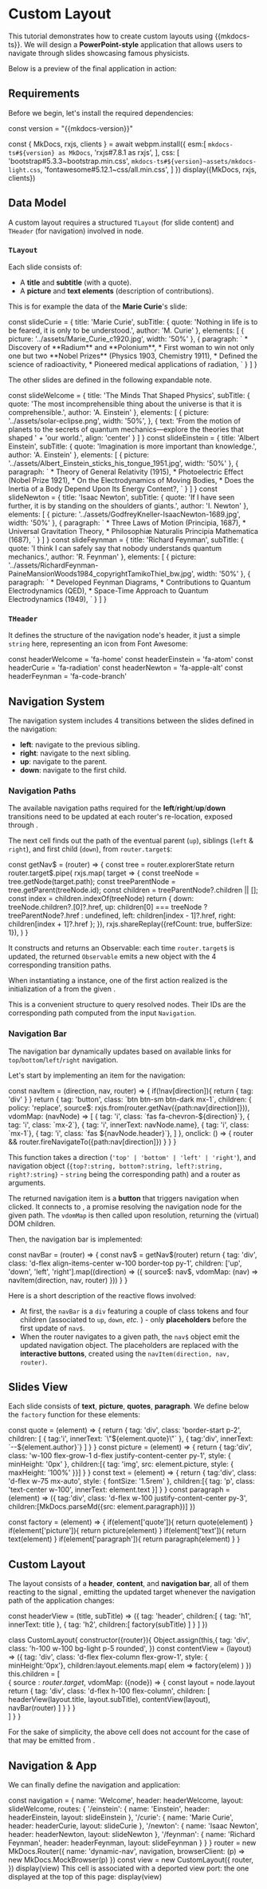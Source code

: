 
# Custom Layout

This tutorial demonstrates how to create custom layouts using {{mkdocs-ts}}. 
We will design a **PowerPoint-style** application that allows users to navigate through slides showcasing famous 
physicists.

Below is a preview of the final application in action:

<cell-output cell-id="app-start" full-screen="true" style="aspect-ratio: 1 / 1; min-height: 0px;"> </cell-output>


## Requirements 

Before we begin, let's install the required dependencies:

<js-cell>
const version = "{{mkdocs-version}}"

const { MkDocs, rxjs, clients } = await webpm.install({
    esm:[
        `mkdocs-ts#${version} as MkDocs`, 
        'rxjs#7.8.1 as rxjs',
    ],
    css: [
        'bootstrap#5.3.3~bootstrap.min.css',
        `mkdocs-ts#${version}~assets/mkdocs-light.css`,
        'fontawesome#5.12.1~css/all.min.css',
    ]
})
display({MkDocs, rxjs, clients})
</js-cell>


##  Data Model

A custom layout requires a structured `TLayout` (for slide content) and `THeader` (for navigation)
involved in <api-link target='Navigation'></api-link> node.

### `TLayout`

Each slide consists of:

*  A **title** and **subtitle** (with a quote).
*  A **picture** and **text elements** (description of contributions).

This is for example the data of the **Marie Curie**'s slide:

<js-cell>
const slideCurie = {
    title: 'Marie Curie',
    subTitle: {   
        quote: 'Nothing in life is to be feared, it is only to be understood.',
        author: 'M. Curie'
    },
    elements: [
        {   
            picture: '../assets/Marie_Curie_c1920.jpg',
            width: '50%'
        },
        {   
            paragraph: `
*  Discovery of **Radium** and **Polonium**,
*  First woman to win not only one but two **Nobel Prizes** (Physics 1903, Chemistry 1911),
*  Defined the science of radioactivity,
*  Pioneered medical applications of radiation,
`
        }
    ]
}
</js-cell>

The other slides are defined in the following expandable note.

<note level="abstract" expandable="true" mode="stateful" title="Slides">
<js-cell>
const slideWelcome = {
    title: 'The Minds That Shaped Physics',
    subTitle: {   
        quote: 'The most incomprehensible thing about the universe is that it is comprehensible.',
        author: 'A. Einstein'
    },
    elements: [
        {   
            picture: '../assets/solar-eclipse.png',
            width: '50%',
        },
        {   
            text: 'From the motion of planets to the secrets of quantum mechanics—explore the theories that shaped ' +
            'our world.',
            align: 'center'
        }
    ]
}
const slideEinstein = {
    title: 'Albert Einstein',
    subTitle: {   
        quote: 'Imagination is more important than knowledge.',
        author: 'A. Einstein'
    },
    elements: [
        {   
            picture: '../assets/Albert_Einstein_sticks_his_tongue_1951.jpg',
            width: '50%'
        },
        {   
            paragraph: `
*  Theory of General Relativity (1915),
*  Photoelectric Effect (Nobel Prize 1921),
*  On the Electrodynamics of Moving Bodies,
*  Does the Inertia of a Body Depend Upon Its Energy Content?,
`
        }
    ]
}
const slideNewton = {
    title: 'Isaac Newton',
    subTitle: {   
        quote: 'If I have seen further, it is by standing on the shoulders of giants.',
        author: 'I. Newton'
    },
    elements: [
        {   
            picture: '../assets/GodfreyKneller-IsaacNewton-1689.jpg',
            width: '50%'
        },
        {   
            paragraph: `
*  Three Laws of Motion (Principia, 1687),
*  Universal Gravitation Theory,
*  Philosophiæ Naturalis Principia Mathematica (1687),
`
        }
    ]
}
const slideFeynman = {
    title: 'Richard Feynman',
    subTitle: {   
        quote: 'I think I can safely say that nobody understands quantum mechanics.',
        author: 'R. Feynman'
    },
    elements: [
        {   
            picture: '../assets/RichardFeynman-PaineMansionWoods1984_copyrightTamikoThiel_bw.jpg',
            width: '50%'
        },
        {   
            paragraph: `
*  Developed Feynman Diagrams,
*  Contributions to Quantum Electrodynamics (QED),
*  Space-Time Approach to Quantum Electrodynamics (1949),
`
        }
    ]
}
</js-cell>
</note>

### `THeader`

It defines the structure of the navigation node's header, it just a simple `string` here, representing an icon from 
<ext-link target='fontawesome'>Font Awesome</ext-link>:

<js-cell>
const headerWelcome = 'fa-home'
const headerEinstein = 'fa-atom'
const headerCurie = 'fa-radiation'
const headerNewton = 'fa-apple-alt'
const headerFeynman = 'fa-code-branch'
</js-cell>

## Navigation System

The navigation system includes 4 transitions between the slides defined in the navigation:
*  **left**: navigate to the previous sibling.
*  **right**: navigate to the next sibling.
*  **up**: navigate to the parent.
*  **down**: navigate to the first child.

### Navigation Paths

The available navigation paths required for the **left**/**right**/**up**/**down** transitions need to be updated at 
each router's re-location, exposed through <api-link target="Router.target$"></api-link>.

The next cell finds out the path of the eventual parent (`up`), siblings (`left` & `right`), and first child (`down`),
from `router.target$`:

<js-cell>

const getNav$ = (router) => {
    const tree = router.explorerState
    return router.target$.pipe(
        rxjs.map( target => {
            const treeNode = tree.getNode(target.path);
            const treeParentNode = tree.getParent(treeNode.id);
            const children = treeParentNode?.children || [];
            const index = children.indexOf(treeNode)
            return {
                down: treeNode.children?.[0]?.href,
                up: children[0] === treeNode ? treeParentNode?.href : undefined,
                left: children[index - 1]?.href,
                right: children[index + 1]?.href
            };
        }),
        rxjs.shareReplay({refCount: true, bufferSize: 1}),
    )
}
</js-cell>

It constructs and returns an <ext-link target="Observable">Observable</ext-link>: each time `router.target$` is updated, 
the returned `Observable` emits a new object with the 4 corresponding transition paths.


<note level="question" title="explorerState?">
When instantiating a <api-link target="Router"></api-link> instance, one of the first action realized is the 
initialization of a <api-link target="Router.explorerState"></api-link> from the given
<api-link target="Navigation"></api-link>.

This is a convenient structure to query resolved nodes.
Their IDs are the corresponding path computed from the input `Navigation`.
</note>


### Navigation Bar

The navigation bar dynamically updates based on available links for `top`/`bottom`/`left`/`right` navigation.

Let's start by implementing an item for the navigation:


<js-cell>
const navItem = (direction, nav, router) => {
    if(!nav[direction]){
        return { tag: 'div' }
    }
    return {
        tag: 'button',
        class: `btn btn-sm btn-dark mx-1`,
        children: {
            policy: 'replace',
            source$: rxjs.from(router.getNav({path:nav[direction]})),
            vdomMap: (navNode) => [
                { tag: 'i', class: `fas fa-chevron-${direction}`},
                { tag: 'i', class: `mx-2`},
                { tag: 'i', innerText: navNode.name},
                { tag: 'i', class: `mx-1`},
                { tag: 'i', class: `fas ${navNode.header}`},
            ] 
        },  
        onclick: () => {
            router && router.fireNavigateTo({path:nav[direction]})
        }
    }
}
</js-cell>

This function takes a direction (`'top' | 'bottom' | 'left' | 'right'`), and navigation object 
(`{top?:string, bottom?:string, left?:string, right?:string}` - `string` being the corresponding path) 
and a router as arguments.

The returned navigation item is a **button** that triggers navigation when clicked.
It connects to <api-link target='Router.getNav'></api-link>, a promise resolving the navigation node for the
given path. The `vdomMap` is then called upon resolution, returning the (virtual) DOM children.

Then, the navigation bar is implemented:

<js-cell>
const navBar = (router) => {
    const nav$ = getNav$(router)
    return {
        tag: 'div',
        class: 'd-flex align-items-center w-100 border-top py-1',
        children: ['up', 'down', 'left', 'right'].map((direction) => ({
            source$: nav$,
            vdomMap: (nav) => navItem(direction, nav, router)
        }))
    }
}
</js-cell>

Here is a short description of the reactive flows involved:
*  At first, the `navBar` is a `div` featuring a couple of class tokens and four children
  (associated to `up`, `down`, *etc.* ) - only **placeholders** before the first update of `nav$`.
*  When the router navigates to a given path, the `nav$` object emit the updated navigation object.
   The placeholders are replaced with the **interactive buttons**, created using the `navItem(direction, nav, router)`.

## Slides View

Each slide consists of **text**, **picture**, **quotes**, **paragraph**.
We define below the `factory` function for these elements:

<js-cell>
const quote = (element) => {
    return {
        tag: 'div',
        class: 'border-start p-2',
        children: [
           { tag:'i', innerText: `\"${element.quote}\"` },
           { tag:'div', innerText: `--${element.author}`}
        ]
    }
}
const picture = (element) => {
    return {
        tag:'div',
        class: 'w-100 flex-grow-1 d-flex justify-content-center py-1',
        style: { minHeight: '0px' },
        children:[{ tag: 'img', src: element.picture, style: { maxHeight: '100%' }}]
    }
}
const text = (element) => {
    return {
        tag:'div',
        class: 'd-flex w-75 mx-auto',
        style: { fontSize: '1.5rem' },
        children:[{ tag: 'p', class: 'text-center w-100', innerText: element.text }]
    }
}
const paragraph = (element) => ({
    tag:'div',
    class: 'd-flex w-100 justify-content-center py-3',
    children:[MkDocs.parseMd({src: element.paragraph})]
})

const factory = (element) => {
    if(element['quote']){
        return quote(element)
    }
    if(element['picture']){
        return picture(element)
    }
    if(element['text']){
        return text(element)
    }
    if(element['paragraph']){
        return paragraph(element)
    }
}
</js-cell>

## Custom Layout

The layout consists of a **header**, **content**, and **navigation bar**, all of them reacting to the signal
<api-link target="Router.target$"></api-link>, emitting the updated target whenever the navigation path of the
application changes:

<js-cell>

const headerView = (title, subTitle) => ({
    tag: 'header',
    children:[
        { tag: 'h1', innerText: title },
        { tag: 'h2', children:[ factory(subTitle) ] }
    ]
})

class CustomLayout{
    constructor({router}){
        Object.assign(this,{
            tag: 'div',
            class: 'h-100 w-100 bg-light p-5 rounded',
        })
        const contentView = (layout) => ({
            tag: 'div',
            class: 'd-flex flex-column flex-grow-1',
            style: { minHeight:'0px'},
            children:layout.elements.map( elem => factory(elem) )
        })
        this.children = [   
            {
                source$: router.target$,
                vdomMap: ({node}) => {
                    const layout = node.layout
                    return {
                        tag: 'div',
                        class: 'd-flex h-100 flex-column',
                        children: [
                            headerView(layout.title, layout.subTitle),
                            contentView(layout),
                            navBar(router)
                        ]
                    }
                }
            }        
        ]
    }
}
</js-cell>

<note level="warning">
For the sake of simplicity, the above cell does not account for the case of 
<api-link target="UnresolvedTarget"></api-link> that may be emitted from 
<api-link target="Router.target$"></api-link>.
</note>

## Navigation & App

We can finally define the navigation and application:

<js-cell cell-id="app">
const navigation = { 
    name: 'Welcome',
    header: headerWelcome,
    layout: slideWelcome,
    routes: {
        '/einstein': {
            name: 'Einstein',
            header: headerEinstein,
            layout: slideEinstein
        },
        '/curie': {
            name: 'Marie Curie',
            header: headerCurie,
            layout: slideCurie
        },
        '/newton': {
            name: 'Isaac Newton',
            header: headerNewton,
            layout: slideNewton
        },
        '/feynman': {
            name: 'Richard Feynman',
            header: headerFeynman,
            layout: slideFeynman
        }
    }
}
router = new MkDocs.Router({ 
    name: 'dynamic-nav',
    navigation,
    browserClient: (p) => new MkDocs.MockBrowser(p)
})
const view = new CustomLayout({
    router,
})
display(view)

</js-cell>

<cell-output cell-id="app" full-screen="true" style="aspect-ratio: 1 / 1; min-height: 0px;">
</cell-output>

<note level="info" title="Top View" expandable="true" mode="stateful">
This cell is associated with a deported view port: the one displayed at the top of this page:

<js-cell cell-id="app-start">
display(view)
</js-cell>
</note>
